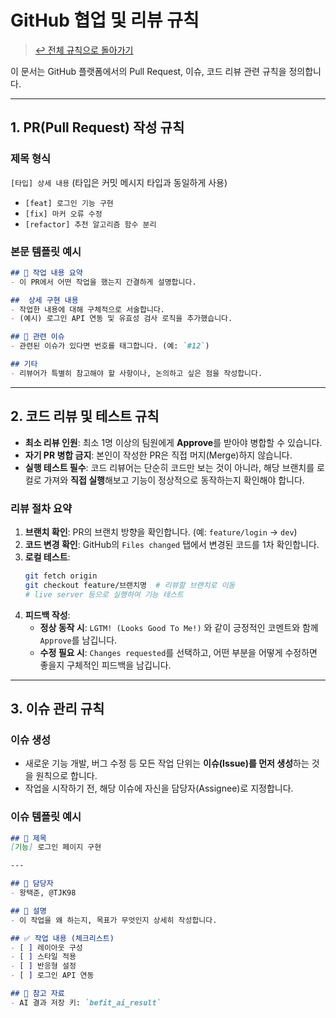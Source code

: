 # GitHub 협업 및 리뷰 규칙

> [↩️ 전체 규칙으로 돌아가기](./befit_team_rules.md)

이 문서는 GitHub 플랫폼에서의 Pull Request, 이슈, 코드 리뷰 관련 규칙을 정의합니다.

---

## 1. PR(Pull Request) 작성 규칙

### 제목 형식

`[타입] 상세 내용` (타입은 커밋 메시지 타입과 동일하게 사용)

-   `[feat] 로그인 기능 구현`
-   `[fix] 마커 오류 수정`
-   `[refactor] 추천 알고리즘 함수 분리`

### 본문 템플릿 예시

```markdown
## 📝 작업 내용 요약
- 이 PR에서 어떤 작업을 했는지 간결하게 설명합니다.

##  상세 구현 내용
- 작업한 내용에 대해 구체적으로 서술합니다.
- (예시) 로그인 API 연동 및 유효성 검사 로직을 추가했습니다.

## 🔗 관련 이슈
- 관련된 이슈가 있다면 번호를 태그합니다. (예: `#12`)

## 기타
- 리뷰어가 특별히 참고해야 할 사항이나, 논의하고 싶은 점을 작성합니다.
```

---

## 2. 코드 리뷰 및 테스트 규칙

-   **최소 리뷰 인원**: 최소 1명 이상의 팀원에게 **Approve**를 받아야 병합할 수 있습니다.
-   **자기 PR 병합 금지**: 본인이 작성한 PR은 직접 머지(Merge)하지 않습니다.
-   **실행 테스트 필수**: 코드 리뷰어는 단순히 코드만 보는 것이 아니라, 해당 브랜치를 로컬로 가져와 **직접 실행**해보고 기능이 정상적으로 동작하는지 확인해야 합니다.

### 리뷰 절차 요약

1.  **브랜치 확인**: PR의 브랜치 방향을 확인합니다. (예: `feature/login` → `dev`)
2.  **코드 변경 확인**: GitHub의 `Files changed` 탭에서 변경된 코드를 1차 확인합니다.
3.  **로컬 테스트**:
    ```bash
    git fetch origin
    git checkout feature/브랜치명  # 리뷰할 브랜치로 이동
    # live server 등으로 실행하여 기능 테스트
    ```
4.  **피드백 작성**:
    -   **정상 동작 시**: `LGTM! (Looks Good To Me!)` 와 같이 긍정적인 코멘트와 함께 `Approve`를 남깁니다.
    -   **수정 필요 시**: `Changes requested`를 선택하고, 어떤 부분을 어떻게 수정하면 좋을지 구체적인 피드백을 남깁니다.

---

## 3. 이슈 관리 규칙

### 이슈 생성

-   새로운 기능 개발, 버그 수정 등 모든 작업 단위는 **이슈(Issue)를 먼저 생성**하는 것을 원칙으로 합니다.
-   작업을 시작하기 전, 해당 이슈에 자신을 담당자(Assignee)로 지정합니다.

### 이슈 템플릿 예시

```markdown
## 📌 제목
[기능] 로그인 페이지 구현

---

## 👤 담당자
- 왕택준, @TJK98

## 📝 설명
- 이 작업을 왜 하는지, 목표가 무엇인지 상세히 작성합니다.

## ✅ 작업 내용 (체크리스트)
- [ ] 레이아웃 구성
- [ ] 스타일 적용
- [ ] 반응형 설정
- [ ] 로그인 API 연동

## 🔗 참고 자료
- AI 결과 저장 키: `befit_ai_result`
```